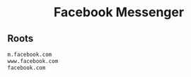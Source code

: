 


<h1 align="center">Facebook Messenger</h1>  


## Roots


```html
m.facebook.com
www.facebook.com
facebook.com
```  

<br>
